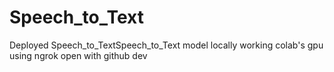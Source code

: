 # Speech_to_Text
Deployed Speech_to_TextSpeech_to_Text model locally working colab's gpu using ngrok
open with github dev
